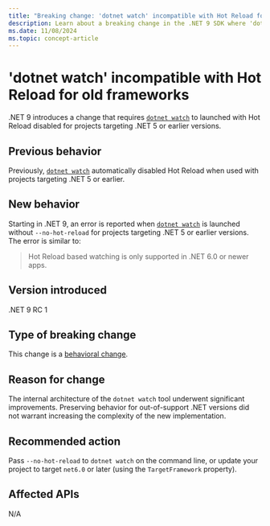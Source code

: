 ```yaml
---
title: "Breaking change: 'dotnet watch' incompatible with Hot Reload for old frameworks"
description: Learn about a breaking change in the .NET 9 SDK where 'dotnet watch' requires disabling Hot Reload for projects targeting .NET 5 or earlier.
ms.date: 11/08/2024
ms.topic: concept-article
---
```

# 'dotnet watch' incompatible with Hot Reload for old frameworks

.NET 9 introduces a change that requires [`dotnet watch`](../../../tools/dotnet-watch.md) to launched with Hot Reload disabled for projects targeting .NET 5 or earlier versions.

## Previous behavior

Previously, [`dotnet watch`](../../../tools/dotnet-watch.md) automatically disabled Hot Reload when used with projects targeting .NET 5 or earlier.

## New behavior

Starting in .NET 9, an error is reported when [`dotnet watch`](../../../tools/dotnet-watch.md) is launched without `--no-hot-reload` for projects targeting .NET 5 or earlier versions. The error is similar to:

> Hot Reload based watching is only supported in .NET 6.0 or newer apps.

## Version introduced

.NET 9 RC 1

## Type of breaking change

This change is a [behavioral change](../../categories.md#behavioral-change).

## Reason for change

The internal architecture of the `dotnet watch` tool underwent significant improvements. Preserving behavior for out-of-support .NET versions did not warrant increasing the complexity of the new implementation.

## Recommended action

Pass `--no-hot-reload` to `dotnet watch` on the command line, or update your project to target `net6.0` or later (using the `TargetFramework` property).

## Affected APIs

N/A
